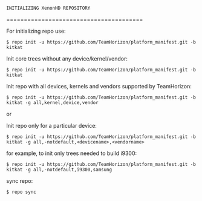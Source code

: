 	INITIALIZING XenonHD REPOSITORY	
=======================================

For initializing repo use:

    $ repo init -u https://github.com/TeamHorizon/platform_manifest.git -b kitkat

Init core trees without any device/kernel/vendor:

    $ repo init -u https://github.com/TeamHorizon/platform_manifest.git -b kitkat 	

Init repo with all devices, kernels and vendors supported by TeamHorizon:

    $ repo init -u https://github.com/TeamHorizon/platform_manifest.git -b kitkat -g all,kernel,device,vendor
or 	

Init repo only for a particular device:

    $ repo init -u https://github.com/TeamHorizon/platform_manifest.git -b kitkat -g all,-notdefault,<devicename>,<vendorname>

for example, to init only trees needed to build i9300:

    $ repo init -u https://github.com/TeamHorizon/platform_manifest.git -b kitkat -g all,-notdefault,i9300,samsung

sync repo:

    $ repo sync 
